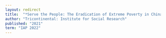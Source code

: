 ```yaml
---
layout: redirect
title:  "*Serve the People: The Eradication of Extreme Poverty in China*"
author: "Tricontinental: Institute for Social Research"
published: "2021"
term: "IAP 2022"
---
```

